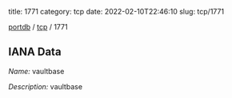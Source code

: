 title: 1771
category: tcp
date: 2022-02-10T22:46:10
slug: tcp/1771

[portdb](/) / [tcp](/category/tcp.html) / 1771


## IANA Data

_Name:_ vaultbase

_Description:_ vaultbase

